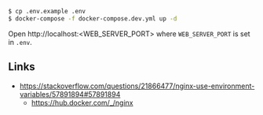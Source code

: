 ``` bash
$ cp .env.example .env
$ docker-compose -f docker-compose.dev.yml up -d
```

Open http://localhost:<WEB_SERVER_PORT> where `WEB_SERVER_PORT` is set in `.env`.

## Links

- https://stackoverflow.com/questions/21866477/nginx-use-environment-variables/57891894#57891894
  - https://hub.docker.com/_/nginx